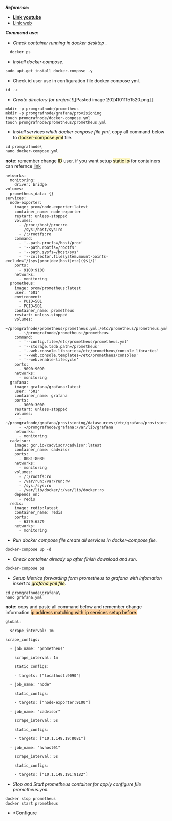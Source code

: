 ***Reference:***

- **[Link youtube](https://www.youtube.com/watch?v=RAqMP_NnGec&t=23s)**
- [Link web](https://www.virtualizationhowto.com/2023/01/prometheus-node-exporter-cadvisor-grafana-install-and-configure/) 

***Command use:***

- *Check container running in docker desktop* .
``` 
  docker ps 
  ```
- *Install docker compose*.
```
sudo apt-get install docker-compose -y
```
- Check id user use in configuration file docker compose yml.
```
id -u
```
- *Create directory for project*  ![[Pasted image 20241011151520.png]]
```
mkdir -p promgrafnode/prometheus
mkdir -p promgrafnode/grafana/provisioning
touch promgrafnode/docker-compose.yml
touch promgrafnode/prometheus/prometheus.yml
```
- *Install services whith docker conpose file yml*, copy all command below to <mark style="background: #FFF3A3A6;">docker-compose.yml</mark> file.
```
cd promgrafnode\
nano docker-compose.yml
```
  
  **note:** remember change <mark style="background: #FFF3A3A6;">ID</mark> user. if you want setup <mark style="background: #FFF3A3A6;">static ip</mark> for containers can refernce [link ](https://www.howtogeek.com/devops/how-to-assign-a-static-ip-to-a-docker-container/)
```version: '3.8' 
networks: 
  monitoring: 
    driver: bridge 
volumes: 
  prometheus_data: {} 
services: 
  node-exporter: 
    image: prom/node-exporter:latest 
    container_name: node-exporter 
    restart: unless-stopped 
    volumes: 
      - /proc:/host/proc:ro 
      - /sys:/host/sys:ro 
      - /:/rootfs:ro 
    command: 
      - '--path.procfs=/host/proc' 
      - '--path.rootfs=/rootfs' 
      - '--path.sysfs=/host/sys' 
      - '--collector.filesystem.mount-points-exclude=^/(sys|proc|dev|host|etc)($$|/)' 
    ports: 
      - 9100:9100 
    networks: 
      - monitoring 
  prometheus: 
    image: prom/prometheus:latest 
    user: "501" 
    environment: 
      - PUID=501 
      - PGID=501 
    container_name: prometheus 
    restart: unless-stopped 
    volumes: 
      - ~/promgrafnode/prometheus/prometheus.yml:/etc/prometheus/prometheus.yml 
      - ~/promgrafnode/prometheus:/prometheus 
    command: 
      - '--config.file=/etc/prometheus/prometheus.yml' 
      - '--storage.tsdb.path=/prometheus' 
      - '--web.console.libraries=/etc/prometheus/console_libraries' 
      - '--web.console.templates=/etc/prometheus/consoles' 
      - '--web.enable-lifecycle' 
    ports: 
      - 9090:9090 
    networks: 
      - monitoring 
  grafana: 
    image: grafana/grafana:latest 
    user: "501" 
    container_name: grafana 
    ports: 
      - 3000:3000 
    restart: unless-stopped 
    volumes: 
      - ~/promgrafnode/grafana/provisioning/datasources:/etc/grafana/provisioning/datasources 
      - ~/promgrafnode/grafana:/var/lib/grafana 
    networks: 
      - monitoring 
  cadvisor: 
    image: gcr.io/cadvisor/cadvisor:latest 
    container_name: cadvisor 
    ports: 
      - 8081:8080 
    networks: 
      - monitoring 
    volumes: 
      - /:/rootfs:ro 
      - /var/run:/var/run:rw 
      - /sys:/sys:ro 
      - /var/lib/docker/:/var/lib/docker:ro 
    depends_on: 
      - redis 
  redis: 
    image: redis:latest 
    container_name: redis 
    ports: 
      - 6379:6379 
    networks: 
      - monitoring
```
- *Run docker compose file create all services in docker-compose file.* 
```
docker-compose up -d
```
- *Check container already up after finish download and run*.
```
docker-compose ps
```
- *Setup Metrics forwarding form prometheus to grafana with infomation insert to <mark style="background: #FFF3A3A6;">grafana.yml file</mark>*.
```
cd promgrafnode\grafana\
nano grafana.yml
```

**note:** copy and paste all command below and remember change information <mark style="background: #FFB86CA6;">ip address matching with ip services setup before.</mark>

```
global: 

  scrape_interval: 1m

scrape_configs: 

  - job_name: "prometheus" 

    scrape_interval: 1m 

    static_configs: 

    - targets: ["localhost:9090"]

  - job_name: "node" 

    static_configs: 

    - targets: ["node-exporter:9100"]

  - job_name: "cadvisor" 

    scrape_interval: 5s 

    static_configs: 

    - targets: ["10.1.149.19:8081"]  

  - job_name: "hvhost01" 

    scrape_interval: 5s 

    static_configs: 

    - targets: ["10.1.149.191:9182"]
```

- *Stop and Start prometheus container for apply configure file prometheus.yml*.
```
docker stop prometheus
docker start prometheus
```

- *Configure 